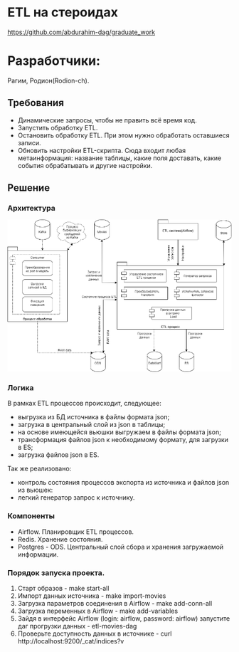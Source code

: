 # ETL на стероидах

https://github.com/abdurahim-dag/graduate_work
# Разработчики:
Рагим, Родион(Rodion-ch).

## Требования
- Динамические запросы, чтобы не править всё время код.
- Запустить обработку ETL.
- Остановить обработку ETL. При этом нужно обработать оставшиеся записи.
- Обновить настройки ETL-скрипта. Сюда входит любая метаинформация: название таблицы, какие поля доставать, какие события обрабатывать и другие настройки.

## Решение

### Архитектура

![](architecture/ETL.png)

### Логика

В рамках ETL процессов происходит, следующее:
 - выгрузка из БД источника в файлы формата json;
 - загрузка в центральный слой из json в таблицы;
 - на основе имеющейся вьюшки выгружаем в файлы формата json;
 - трансформация файлов json к необходимому формату, для загрузки в ES;
 - загрузка файлов json в ES.

Так же реализовано:
 - контроль состояния процессов экспорта из источника и файлов json из вьюшек:
 - легкий генератор запрос к источнику.

### Компоненты

 - Airflow. Планировщик ETL процессов.
 - Redis. Хранение состояния.
 - Postgres - ODS. Центральный слой сбора и хранения загружаемой информации.

### Порядок запуска проекта.

1. Старт образов - make start-all
2. Импорт данных источника - make import-movies
3. Загрузка параметров соединения в Airflow - make add-conn-all
4. Загрузка переменных в Airflow - make add-variables
5. Зайдя в интерфейс Airflow (login: airflow, password: airflow) запустите даг прогрузки данных - etl-movies-dag
6. Проверьте доступность данных в источнике - curl http://localhost:9200/_cat/indices?v
